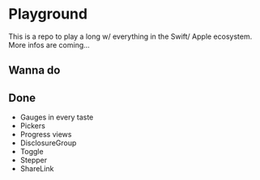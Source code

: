 # Playground

This is a repo to play a long w/ everything in the Swift/ Apple ecosystem.
More infos are coming...

## Wanna do

## Done

- Gauges in every taste
- Pickers
- Progress views
- DisclosureGroup
- Toggle
- Stepper
- ShareLink

